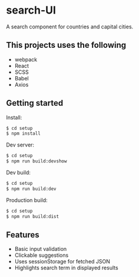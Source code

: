 # search-UI

A search component for countries and capital cities.

## This projects uses the following
- webpack
- React
- SCSS
- Babel
- Axios

## Getting started

Install:

```bash
$ cd setup
$ npm install
```

Dev server:

```bash
$ cd setup
$ npm run build:devshow
```

Dev build:

```bash
$ cd setup
$ npm run build:dev
```
Production build:

```bash
$ cd setup
$ npm run build:dist
```

## Features
- Basic input validation
- Clickable suggestions
- Uses sessionStorage for fetched JSON
- Highlights search term in displayed results
